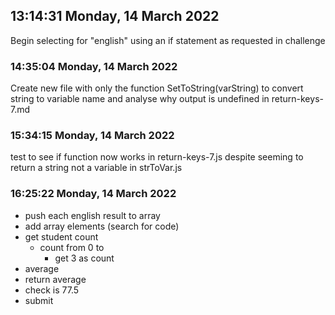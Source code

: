 ## 13:14:31 Monday, 14 March 2022

Begin selecting for 
"english"
using an
if statement
as requested in challenge

### 14:35:04 Monday, 14 March 2022

Create new file with only the
function
SetToString(varString)
to
convert string to variable name
and analyse why 
output is
undefined in
return-keys-7.md

### 15:34:15 Monday, 14 March 2022
test to see if function now works in return-keys-7.js
despite seeming to return 
a string not a variable in
strToVar.js

### 16:25:22 Monday, 14 March 2022
- push each english result to array
- add array elements (search for code)
- get student count
    - count from 0 to 
        - get 3 as count
- average
- return average
- check is 77.5
- submit